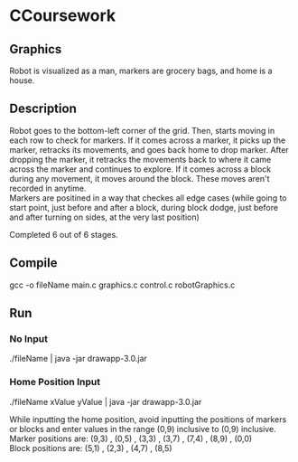 # CCoursework

## Graphics 
Robot is visualized as a man, markers are grocery bags, and home is a house.

## Description
Robot goes to the bottom-left corner of the grid. Then, starts moving in each row to check for markers. 
If it comes across a marker, it picks up the marker, retracks its movements, and goes back home to drop marker.
After dropping the marker, it retracks the movements back to where it came across the marker and continues to explore.
If it comes across a block during any movement, it moves around the block. These moves aren't recorded in anytime.   
Markers are positined in a way that checkes all edge cases (while going to start point, just before and after a block, during block dodge, just before and after turning on sides, at the very last position)

Completed 6 out of 6 stages. 

## Compile
gcc -o fileName main.c graphics.c control.c robotGraphics.c 

## Run
### No Input
./fileName | java -jar drawapp-3.0.jar
### Home Position Input
./fileName xValue yValue | java -jar drawapp-3.0.jar

While inputting the home position, avoid inputting the positions of markers or blocks and enter values in the range (0,9) inclusive to (0,9) inclusive.  
Marker positions are: (9,3) , (0,5) , (3,3) , (3,7) , (7,4) , (8,9) , (0,0)   
Block positions are: (5,1) , (2,3) , (4,7) , (8,5) 